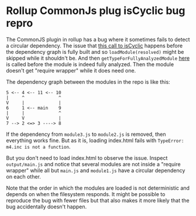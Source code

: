 # Rollup CommonJs plug isCyclic bug repro

The CommonJS plugin in rollup has a bug where it sometimes fails to detect a
circular dependency. The issue that [this call to isCyclic](https://github.com/rollup/plugins/blob/69146cdf1f7353aa72364f69fa5e49c732a1abd8/packages/commonjs/src/resolve-require-sources.js#L72)
happens before the dependency graph is fully built and so
`loadModule(resolved)` might be skipped while it shouldn't be.
And then `getTypeForFullyAnalyzedModule`
[here](https://github.com/rollup/plugins/blob/69146cdf1f7353aa72364f69fa5e49c732a1abd8/packages/commonjs/src/resolve-require-sources.js#L188)
is called before the module is indeed fully analyzed. Then the module doesn't
get "require wrapper" while it does need one.

The dependency graph between the modules in the repo is like this:
```
5 <-- 4 <-- 11 <-- 10
|     ^             ^
V     |             |
6     1 <-- main    9
|     |             ^
V     V             |
7 --> 2 <=> 3 ----> 8
```

If the dependency from `module3.js` to `module2.js` is removed, then everything
works fine. But as it is, loading index.html fails with `TypeError: m4.inc is
not a function`.

But you don't need to load index.html to observe the issue. Inspect
`output/main.js` and notice that several modules are not inside a "require
wrapper" while all but `main.js` and `module1.js` have a circular dependency on
each other.

Note that the order in which the modules are loaded is not deterministic and depends on when the filesystem responds. It might be possible to reproduce the bug with fewer files but that also makes it more likely that the bug accidentally doesn't happen.
